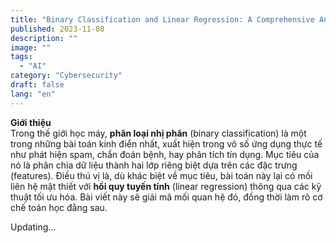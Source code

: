 ```yaml
---
title: "Binary Classification and Linear Regression: A Comprehensive Analysis"
published: 2023-11-08
description: ""
image: ""
tags:
  - "AI"
category: "Cybersecurity"
draft: false 
lang: "en"
---
```


**Giới thiệu**  
Trong thế giới học máy, **phân loại nhị phân** (binary classification) là một trong những bài toán kinh điển nhất, xuất hiện trong vô số ứng dụng thực tế như phát hiện spam, chẩn đoán bệnh, hay phân tích tín dụng. Mục tiêu của nó là phân chia dữ liệu thành hai lớp riêng biệt dựa trên các đặc trưng (features). Điều thú vị là, dù khác biệt về mục tiêu, bài toán này lại có mối liên hệ mật thiết với **hồi quy tuyến tính** (linear regression) thông qua các kỹ thuật tối ưu hóa. Bài viết này sẽ giải mã mối quan hệ đó, đồng thời làm rõ cơ chế toán học đằng sau.

<!-- 
### **1. Phân Loại Nhị Phân: Từ Ý Tưởng Đến Siêu Phẳng**

**Bài toán cốt lõi**: Cho một tập dữ liệu với hai lớp (ví dụ: "Bệnh" và "Không bệnh"), ta cần xây dựng một **siêu phẳng** (hyperplane) trong không gian đa chiều để phân tách chúng. Siêu phẳng này được định nghĩa bởi hàm tuyến tính:  
<p class="formula">\( f_{\mathbf{w}}(\mathbf{x}) = \mathbf{w} \cdot \mathbf{x} \),</p>  
trong đó:  
- \( \mathbf{w} \): Vector trọng số (weights), quyết định hướng và khoảng cách của siêu phẳng.  
- \( \mathbf{x} \): Vector đặc trưng đầu vào.  

Hàm **sign** được áp dụng để xác định lớp:  
- $$\( \text{sign}(f_{\mathbf{w}}(\mathbf{x})) = 1 \)$$: Lớp dương (ví dụ: Bệnh).  
- \( \text{sign}(f_{\mathbf{w}}(\mathbf{x})) = -1 \): Lớp âm (ví dụ: Không bệnh).  
- \( f_{\mathbf{w}}(\mathbf{x}) = 0 \): Điểm nằm trên siêu phẳng (ranh giới quyết định).

---

### **2. Thuật Toán Học: Perceptron và Adaline**  
Để tìm \( \mathbf{w} \) tối ưu, hai thuật toán phổ biến được sử dụng:  

**a. Perceptron**  
- **Nguyên lý**: Cập nhật trọng số mỗi khi mô hình phân loại sai.  
- **Công thức cập nhật**:  
  \( \mathbf{w}_{\text{new}} = \mathbf{w}_{\text{old}} + \eta \cdot y_i \cdot \mathbf{x}_i \),  
  với \( \eta \) là tốc độ học (learning rate), \( y_i \) là nhãn thực tế.  

**b. Adaline (Adaptive Linear Neuron)**  
- **Khác biệt**: Thay vì dùng nhãn rời rạc (\( \pm 1 \)), Adaline tối ưu sai số bình phương giữa giá trị dự đoán và giá trị thực.  
- **Hàm mục tiêu**:  
  \( L(\mathbf{w}) = \sum_{i} (y_i - \mathbf{w} \cdot \mathbf{x}_i)^2 \).  

---

### **3. Hàm Loss và Gradient Descent: Trái Tim Của Tối Ưu Hóa**  
Dù sử dụng thuật toán nào, việc đánh giá hiệu suất mô hình đều dựa trên **hàm loss** (hàm tổn thất). Với phân loại nhị phân, hàm **hinge loss** thường được áp dụng:  
<p class="formula">\( L(\mathbf{w}) = \sum_{i} \max(0, 1 - y_i \cdot f_{\mathbf{w}}(\mathbf{x}_i)) \).</p>  

**Gradient Descent** là chìa khóa để tối ưu hàm loss:  
1. Tính đạo hàm riêng của loss theo từng trọng số \( w_j \).  
2. Cập nhật trọng số:  
   \( w_j^{\text{new}} = w_j^{\text{old}} - \eta \cdot \frac{\partial L}{\partial w_j} \).  

**Ví dụ minh họa**:  
Xét hàm \( f(x, y, z) = (x + y) \cdot z \) với \( x = -2 \), \( y = 5 \), \( z = -4 \):  
- Đạo hàm theo \( x \): \( \frac{\partial f}{\partial x} = z = -4 \).  
- Đạo hàm theo \( y \): \( \frac{\partial f}{\partial y} = z = -4 \).  
- Đạo hàm theo \( z \): \( \frac{\partial f}{\partial z} = x + y = 3 \).  
Quá trình này mô phỏng cách tính gradient để điều chỉnh \( \mathbf{w} \) trong mô hình.

---

### **4. Mối Liên Hệ Với Hồi Quy Tuyến Tính**  
Dù phân loại nhị phân và hồi quy tuyến tính có mục tiêu khác biệt (dự đoán nhãn rời rạc vs. giá trị liên tục), chúng chia sẻ chung kỹ thuật tối ưu:  
- **Gradient Descent**: Được dùng để tối ưu hóa cả hai bài toán.  
- **Hàm Chi Phí**: Hồi quy tuyến tính dùng MSE (Mean Squared Error), trong khi phân loại nhị phân dùng hinge loss hoặc cross-entropy.  
- **Tính Chất Hình Học**: Cả hai đều xác định một siêu phẳng tối ưu trong không gian dữ liệu.

---

### **5. Thách Thức và Ứng Dụng Thực Tiễn**  
- **Dữ Liệu Không Phân Tách Tuyến Tính**: Khi hai lớp chồng lấn, mô hình tuyến tính thất bại. Giải pháp là chuyển sang SVM với kernel hoặc mạng neural.  
- **Ứng Dụng**: Từ lọc email đến hệ thống gợi ý sản phẩm, phân loại nhị phân là nền tảng của nhiều hệ thống AI hiện đại.

---

### **Kết Luận**  
Phân loại nhị phân không chỉ là bài toán cơ bản mà còn là ví dụ điển hình về cách toán học và tối ưu hóa được áp dụng trong học máy. Sự tương đồng với hồi quy tuyến tính phản ánh một nguyên lý sâu xa: Dù bài toán là gì, việc tìm kiếm mô hình tối ưu luôn xoay quanh việc **định nghĩa đúng hàm mục tiêu** và **tối ưu hóa hiệu quả**. Hiểu được điều này, chúng ta có thể mở rộng sang các mô hình phức tạp hơn như SVM hay deep learning với nền tảng vững chắc.
 -->
Updating...